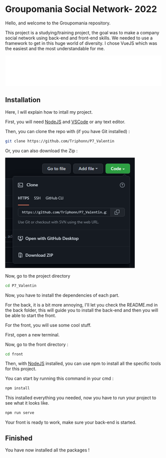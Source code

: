 # Groupomania Social Network- 2022

Hello, and welcome to the Groupomania repository.

This project is a studying/training project, the goal was to make a company social network using back-end and front-end skills.
We needed to use a framework to get in this huge world of diversity. I chose VueJS which was the easiest and the most understandable for me.

![logo](./logo.png)

## Installation

Here, I will explain how to intall my project.

First, you will need [NodeJS](https://nodejs.org/en/download/) and [VSCode](https://code.visualstudio.com/download) or any text editor.

Then, you can clone the repo with (if you have Git installed) :

```bash
git clone https://github.com/Triphonn/P7_Valentin
```

Or, you can also download the Zip :

![screenshot](./screenshot.png)

Now, go to the project directory

```bash
cd P7_Valentin
```

Now, you have to install the dependencies of each part.

For the back, it is a bit more annoying, I'll let you check the README.md in the back folder, this will guide you to install the back-end and then you will be able to start the front.

For the front, you will use some cool stuff.

First, open a new terminal.

Now, go to the front directory :

```bash
cd front
```

Then, with [NodeJS](https://nodejs.org/en/download/) installed, you can use npm to install all the specific tools for this project.

You can start by running this command in your cmd :

```bash
npm install
```

This installed everything you needed, now you have to run your project to see what it looks like.

```bash
npm run serve
```

Your front is ready to work, make sure your back-end is started.

## Finished

You have now installed all the packages !
